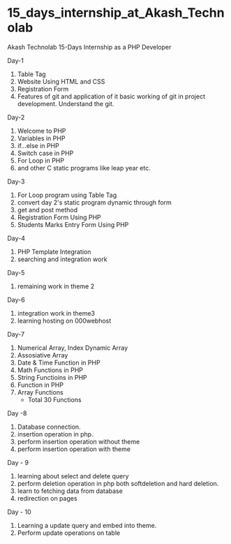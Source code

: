 # 15_days_internship_at_Akash_Technolab
Akash Technolab 15-Days Internship as a PHP Developer

Day-1

 1. Table Tag     
 2. Website Using HTML and CSS
 3. Registration Form
 4. Features of git and application of it basic working of git in project development. Understand the git.


Day-2

 1. Welcome to PHP 
 2. Variables in PHP 
 3. if...else in PHP 
 4. Switch case in PHP 
 5. For Loop in PHP 
 6. and other C static programs like leap year etc. 

Day-3

 1. For Loop program using Table Tag 
 2. convert day 2's static program dynamic through form
 3. get and post method
 4. Registration Form Using PHP 
 5. Students Marks Entry Form Using PHP 
 
 
Day-4

 1. PHP Template Integration
 2. searching and integration work
 
Day-5

1. remaining work in theme 2

Day-6
1. integration work in theme3
2. learning hosting on 000webhost

Day-7

 1. Numerical Array, Index Dynamic Array
 2. Assosiative Array
 3. Date & Time Function in PHP 
 4. Math Functions in PHP
 5. String Functioins in PHP
 6. Function in PHP
 7. Array Functions
      - Total 30 Functions

Day -8 

 1. Database connection.
 2. insertion operation in php.
 3. perform insertion operation without theme
 4. perform insertion operation with theme

Day - 9
 1. learning about select and delete query
 2. perform deletion operation in php both softdeletion and hard deletion.
 3. learn to fetching data from database
 4. redirection on pages

Day - 10 
 1. Learning a update query and embed into theme.
 2. Perform update operations on table 
